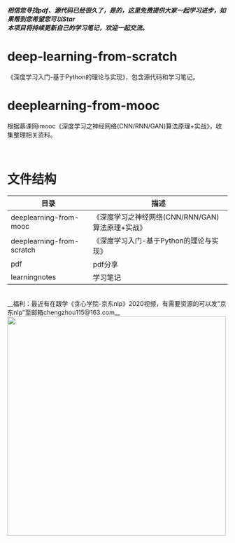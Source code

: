 ___相信您寻找pdf、源代码已经很久了，是的，这里免费提供大家一起学习进步，如果帮到您希望您可以**Star**<br>
本项目将持续更新自己的学习笔记，欢迎一起交流。___

# deep-learning-from-scratch
《深度学习入门-基于Python的理论与实现》，包含源代码和学习笔记。
<br>

# deeplearning-from-mooc
根据慕课网imooc《深度学习之神经网络(CNN/RNN/GAN)算法原理+实战》，收集整理相关资料。

<br>

# 文件结构
目录 | 描述
---- | -----
deeplearning-from-mooc | 《深度学习之神经网络(CNN/RNN/GAN)算法原理+实战》
deeplearning-from-scratch	| 《深度学习入门-基于Python的理论与实现》
pdf |	pdf分享
learningnotes | 学习笔记
<br>
__福利：最近有在跟学《贪心学院-京东nlp》2020视频，有需要资源的可以发"京东nlp"至邮箱chengzhou115@163.com__
<br>
<img src="https://github.com/MemorialCheng/deep-learning-from-scratch/blob/master/learningnotes/images/timg.jpg" width=500>
